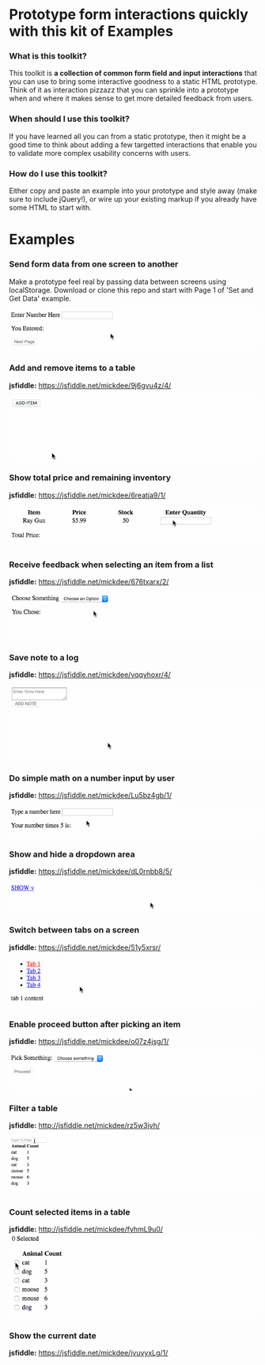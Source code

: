 # Prototype form interactions quickly with this kit of Examples

### What is this toolkit?
This toolkit is **a collection of common form field and input interactions** that you can use to bring some interactive goodness to a static HTML prototype. Think of it as interaction pizzazz that you can sprinkle into a prototype when and where it makes sense to get more detailed feedback from users.

### When should I use this toolkit?
If you have learned all you can from a static prototype, then it might be a good time to think about adding a few targetted interactions that enable you to validate more complex usability concerns with users.

### How do I use this toolkit?
Either copy and paste an example into your prototype and style away (make sure to include jQuery!), or wire up your existing markup if you already have some HTML to start with.

# Examples
### Send form data from one screen to another 
Make a prototype feel real by passing data between screens using localStorage. Download or clone this repo and start with Page 1 of 'Set and Get Data' example.

![Set and Get Data Animation](jQueryInteractionExamples/SetAndGetData/setandgetdata.gif?raw=true "Set and Get Data Animation")

### Add and remove items to a table
**jsfiddle:** https://jsfiddle.net/mickdee/9j6gvu4z/4/

![Add and Remove Items Animation](jQueryInteractionExamples/AddRemoveItems/add-remove-item.gif?raw=true "Add and Remove Items Animation")
 
### Show total price and remaining inventory
**jsfiddle:** https://jsfiddle.net/mickdee/6reatja9/1/

![Calc Price Animation](jQueryInteractionExamples/CalculateTotalPrice/calculatetotal.gif?raw=true "Calc Price Animation")

### Receive feedback when selecting an item from a list 
**jsfiddle:** https://jsfiddle.net/mickdee/676txarx/2/

![Feedback After Selection Animation](jQueryInteractionExamples/FeedbackAfterSelection/feedback.gif?raw=true "Feedback After Selection Animation")

### Save note to a log 
**jsfiddle:** https://jsfiddle.net/mickdee/vqqyhoxr/4/

![Save Note Animation](jQueryInteractionExamples/SaveTextInput/addnote.gif?raw=true "Save Note Animation")

### Do simple math on a number input by user 
**jsfiddle:** https://jsfiddle.net/mickdee/Lu5bz4gb/1/

![Input Multiply Animation](jQueryInteractionExamples/InputMultiply/multiply.gif?raw=true "Input Multiply Animation")

### Show and hide a dropdown area 
**jsfiddle:** https://jsfiddle.net/mickdee/dL0rnbb8/5/

![Show and Hide Animation](jQueryInteractionExamples/ShowHide/showhide.gif?raw=true "Show and Hide Animation")

### Switch between tabs on a screen 
**jsfiddle:** https://jsfiddle.net/mickdee/51y5xrsr/

![Tab Switching Animation](jQueryInteractionExamples/SwitchBetweenTabs/tabs.gif?raw=true "Tab Switching Animation")

### Enable proceed button after picking an item
**jsfiddle:** https://jsfiddle.net/mickdee/o07z4jsg/1/

![Proceed Enable Animation](jQueryInteractionExamples/ProceedNextStep/proceed.gif?raw=true "Proceed Enable Animation")

### Filter a table
**jsfiddle:** http://jsfiddle.net/mickdee/rz5w3jvh/

![Filter Table Animation](jQueryInteractionExamples/FilterTable/filter-table.gif?raw=true "Filter Table Animation")

### Count selected items in a table
**jsfiddle:** http://jsfiddle.net/mickdee/fyhmL9u0/
![Count Checked Animation](jQueryInteractionExamples/SelectItemsInTable/count-selected.gif?raw=true "Count Checked Animation")

### Show the current date
**jsfiddle:** https://jsfiddle.net/mickdee/jvuvyxLg/1/